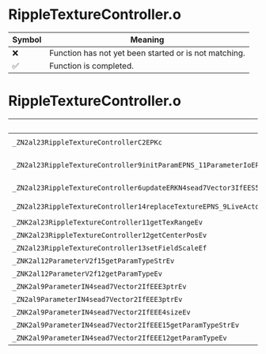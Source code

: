 # RippleTextureController.o
| Symbol | Meaning 
| ------------- | ------------- 
| :x: | Function has not yet been started or is not matching. 
| :white_check_mark: | Function is completed. 


# RippleTextureController.o
| Symbol (Mangled) | Symbol (Demangled) | Decompiled? |
| ------------- |  ------------- | ------------- |
| `_ZN2al23RippleTextureControllerC2EPKc` | `al::RippleTextureController::RippleTextureController(char const*)` | :white_check_mark: |
| `_ZN2al23RippleTextureController9initParamEPNS_11ParameterIoEPKNS_9ByamlIterEPNS_11IUseHioNodeEPNS_18GraphicsSystemInfoERKN4sead7Vector3IfEERKNSA_4QuatIfEE` | `al::RippleTextureController::initParam(al::ParameterIo *,al::ByamlIter const*,al::IUseHioNode *,al::GraphicsSystemInfo *,sead::Vector3<float> const&,sead::Quat<float> const&)` | :white_check_mark: |
| `_ZN2al23RippleTextureController6updateERKN4sead7Vector3IfEES5_b` | `al::RippleTextureController::update(sead::Vector3<float> const&,sead::Vector3<float> const&,bool)` | :white_check_mark: |
| `_ZN2al23RippleTextureController14replaceTextureEPNS_9LiveActorEPKcS4_ii` | `al::RippleTextureController::replaceTexture(al::LiveActor *,char const*,char const*,int,int)` | :white_check_mark: |
| `_ZNK2al23RippleTextureController11getTexRangeEv` | `al::RippleTextureController::getTexRange(void)const` | :white_check_mark: |
| `_ZNK2al23RippleTextureController12getCenterPosEv` | `al::RippleTextureController::getCenterPos(void)const` | :white_check_mark: |
| `_ZN2al23RippleTextureController13setFieldScaleEf` | `al::RippleTextureController::setFieldScale(float)` | :white_check_mark: |
| `_ZNK2al12ParameterV2f15getParamTypeStrEv` | `al::ParameterV2f::getParamTypeStr(void)const` | :white_check_mark: |
| `_ZNK2al12ParameterV2f12getParamTypeEv` | `al::ParameterV2f::getParamType(void)const` | :white_check_mark: |
| `_ZNK2al9ParameterIN4sead7Vector2IfEEE3ptrEv` | `al::Parameter<sead::Vector2<float>>::ptr(void)const` | :white_check_mark: |
| `_ZN2al9ParameterIN4sead7Vector2IfEEE3ptrEv` | `al::Parameter<sead::Vector2<float>>::ptr(void)` | :white_check_mark: |
| `_ZNK2al9ParameterIN4sead7Vector2IfEEE4sizeEv` | `al::Parameter<sead::Vector2<float>>::size(void)const` | :white_check_mark: |
| `_ZNK2al9ParameterIN4sead7Vector2IfEEE15getParamTypeStrEv` | `al::Parameter<sead::Vector2<float>>::getParamTypeStr(void)const` | :white_check_mark: |
| `_ZNK2al9ParameterIN4sead7Vector2IfEEE12getParamTypeEv` | `al::Parameter<sead::Vector2<float>>::getParamType(void)const` | :white_check_mark: |
